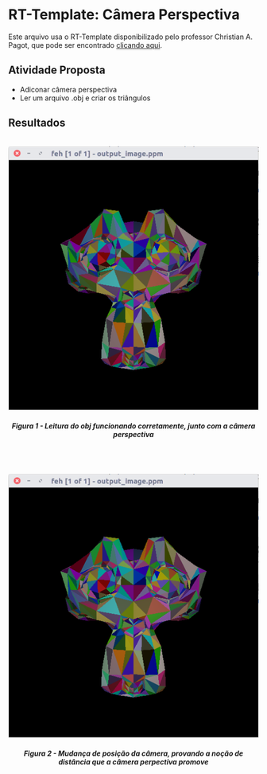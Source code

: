 # RT-Template: Câmera Perspectiva

Este arquivo usa o RT-Template disponibilizado pelo professor Christian A. Pagot, que pode ser encontrado [clicando aqui](https://github.com/capagot).

## Atividade Proposta

- Adiconar câmera perspectiva
- Ler um arquivo .obj e criar os triângulos

## Resultados

<p align="center">
	<br>
	<img src="./images/image1.png"/>
	<h5 align="center">Figura 1 - Leitura do obj funcionando corretamente, junto com a câmera perspectiva</h5>
	<br>
</p>


<p align="center">
	<br>
	<img src="./images/image1.png"/>
	<h5 align="center">Figura 2 - Mudança de posição da câmera, provando a noção de distância que a câmera perpectiva promove</h5>
	<br>
</p>
